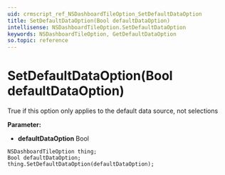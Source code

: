 ```yaml
---
uid: crmscript_ref_NSDashboardTileOption_SetDefaultDataOption
title: SetDefaultDataOption(Bool defaultDataOption)
intellisense: NSDashboardTileOption.SetDefaultDataOption
keywords: NSDashboardTileOption, GetDefaultDataOption
so.topic: reference
---
```


# SetDefaultDataOption(Bool defaultDataOption)

True if this option only applies to the default data source, not selections

**Parameter:** 
 - **defaultDataOption** Bool

```crmscript
NSDashboardTileOption thing;
Bool defaultDataOption;
thing.SetDefaultDataOption(defaultDataOption);
```

